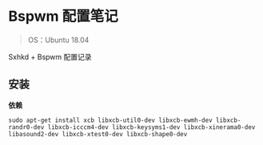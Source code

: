 # Bspwm 配置笔记

> OS：Ubuntu 18.04

Sxhkd + Bspwm 配置记录

## 安装

**依赖**

```
sudo apt-get install xcb libxcb-util0-dev libxcb-ewmh-dev libxcb-randr0-dev libxcb-icccm4-dev libxcb-keysyms1-dev libxcb-xinerama0-dev libasound2-dev libxcb-xtest0-dev libxcb-shape0-dev
```

